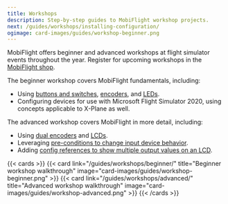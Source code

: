 ```yaml
---
title: Workshops
description: Step-by-step guides to MobiFlight workshop projects.
next: /guides/workshops/installing-configuration/
ogimage: card-images/guides/workshop-beginner.png
---
```


MobiFlight offers beginner and advanced workshops at flight simulator events throughout the year. Register for upcoming workshops in the [MobiFlight shop](https://shop.mobiflight.com/category/events).

The beginner workshop covers MobiFlight fundamentals, including:

- Using [buttons and switches](/devices/button-switch/), [encoders](/devices/encoder/), and [LEDs](/devices/led).
- Configuring devices for use with Microsoft Flight Simulator 2020, using concepts applicable to X-Plane as well.

The advanced workshop covers MobiFlight in more detail, including:

- Using [dual encoders](/devices/encoder/) and [LCDs](/devices/lcd).
- Leveraging [pre-conditions to change input device behavior](/guides/single-encoder-com-tuning/).
- Adding [config references to show multiple output values on an LCD](/devices/lcd/advanced-configuration/).

{{< cards >}}
{{< card link="/guides/workshops/beginner/" title="Beginner workshop walkthrough" image="card-images/guides/workshop-beginner.png" >}}
{{< card link="/guides/workshops/advanced/" title="Advanced workshop walkthrough" image="card-images/guides/workshop-advanced.png" >}}
{{< /cards >}}
